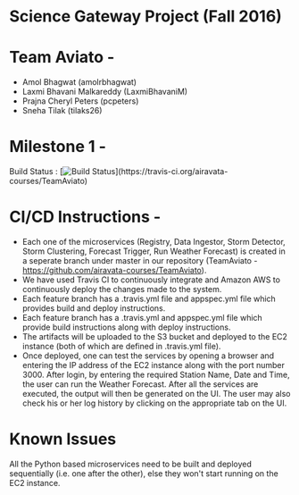 Science Gateway Project (Fall 2016)
==============================
  
Team Aviato -
==============================
 * Amol Bhagwat (amolrbhagwat) 
 * Laxmi Bhavani Malkareddy (LaxmiBhavaniM)
 * Prajna Cheryl Peters (pcpeters)
 * Sneha Tilak (tilaks26)

Milestone 1 -
==============================

Build Status  : [![Build Status](https://travis-ci.org/airavata-courses/TeamAviato.svg?)](https://travis-ci.org/airavata-courses/TeamAviato)

CI/CD Instructions -
==============================

* Each one of the microservices (Registry, Data Ingestor, Storm Detector, Storm Clustering, Forecast Trigger, Run Weather Forecast) is created in a seperate branch under master in our repository (TeamAviato - https://github.com/airavata-courses/TeamAviato). 
* We have used Travis CI to continuously integrate and Amazon AWS to continuously deploy the changes made to the system. 
* Each feature branch has a .travis.yml file and appspec.yml file which provides build and deploy instructions.
* Each feature branch has a .travis.yml and appspec.yml file which provide build instructions along with deploy instructions.
* The artifacts will be uploaded to the S3 bucket and deployed to the EC2 instance (both of which are defined in .travis.yml file). 
* Once deployed, one can test the services by opening a browser and entering the IP address of the EC2 instance along with the port number 3000. After login, by entering the required Station Name, Date and Time, the user can run the Weather Forecast. After all the services are executed, the output will then be generated on the UI. The user may also check his or her log history by clicking on the appropriate tab on the UI.

Known Issues
==============================
All the Python based microservices need to be built and deployed sequentially (i.e. one after the other), else they won't start running on the EC2 instance.
